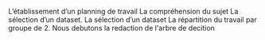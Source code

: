 L’établissement d’un planning de travail
La compréhension du sujet 
La sélection d’un dataset.
La sélection d’un dataset
La répartition du travail par groupe de 2.
Nous debutons la redaction de l'arbre de decition
